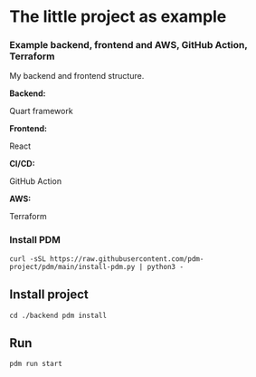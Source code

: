 # The little project as example
### Example backend, frontend and AWS, GitHub Action, Terraform 

My backend and frontend structure.

**Backend:**

Quart framework 

**Frontend:**

React

**CI/CD:**

GitHub Action

**AWS:**

Terraform


### Install PDM 
``
curl -sSL https://raw.githubusercontent.com/pdm-project/pdm/main/install-pdm.py | python3 -
``

## Install project
``
cd ./backend
pdm install
``
## Run
``
pdm run start
``

